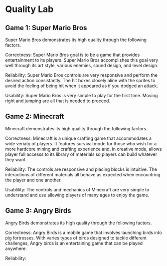 # Quality Lab

## Game 1: Super Mario Bros

Super Mario Bros demonstrates its high quality through the following factors.

Correctness: Super Mario Bros goal is to be a game that provides entertainment to its players. Super Mario Bros accomplishes this goal very well through its art style, various enemies, sound design, and level design.

Reliability: Super Mario Bros controls are very responsive and perform the desired action consistantly. The hit boxes closely aline with the sprites to avoid the feeling of being hit when it appeared as if you dodged an attack.

Usability: Super Mario Bros is very simple to play for the first time. Moving right and jumping are all that is needed to proceed. 

## Game 2: Minecraft

Minecraft demonstrates its high quality through the following factors.

Correctness: Minecraft is a unique crafting game that accommodates a wide veriaty of players. It features survival mode for those who wish for a more hardcore mining and crafting experience and, in creative mode, allows player full accesss to its library of materials so players can build whatever they want.

Reliability: The controls are responsive and placing blocks is intuitive. The interactions of different materials all behave as expected when encountring the player and one another.

Usablility: The controls and mechanics of Minecraft are very simple to understand and use allowing players of many ages to enjoy the game.

## Game 3: Angry Birds

Angry Birds demonstrates its high quality through the following factors.

Correctness: Angry Birds is a mobile game that involves launching birds into pig fortresses. With varies types of birds designed to tackle different challenges, Angry birds is an entertaining game that can be played anywhere.

Reliability:  
